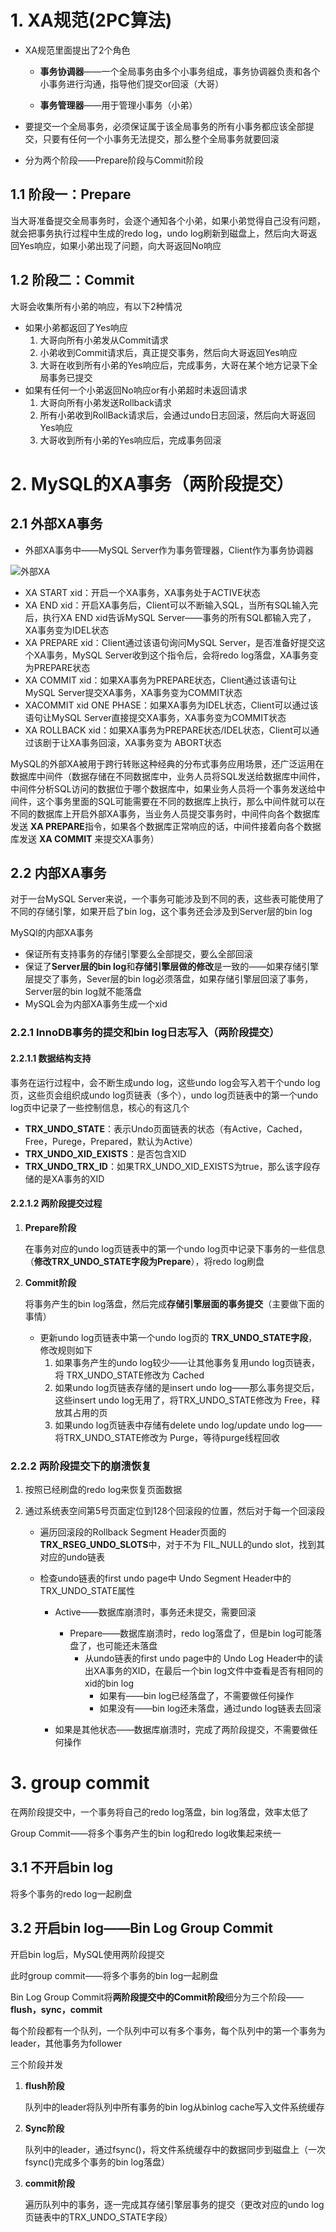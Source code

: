 # 1. XA规范(2PC算法)

* XA规范里面提出了2个角色
  
  * **事务协调器**——一个全局事务由多个小事务组成，事务协调器负责和各个小事务进行沟通，指导他们提交or回滚（大哥）
  
  * **事务管理器**——用于管理小事务（小弟）

* 要提交一个全局事务，必须保证属于该全局事务的所有小事务都应该全部提交，只要有任何一个小事务无法提交，那么整个全局事务就要回滚

* 分为两个阶段——Prepare阶段与Commit阶段

## 1.1 阶段一：Prepare

当大哥准备提交全局事务时，会逐个通知各个小弟，如果小弟觉得自己没有问题，就会把事务执行过程中生成的redo log，undo log刷新到磁盘上，然后向大哥返回Yes响应，如果小弟出现了问题，向大哥返回No响应

## 1.2 阶段二：Commit

大哥会收集所有小弟的响应，有以下2种情况

* 如果小弟都返回了Yes响应
  1. 大哥向所有小弟发从Commit请求
  2. 小弟收到Commit请求后，真正提交事务，然后向大哥返回Yes响应
  3. 大哥在收到所有小弟的Yes响应后，完成事务，大哥在某个地方记录下全局事务已提交
* 如果有任何一个小弟返回No响应or有小弟超时未返回请求
  1. 大哥向所有小弟发送Rollback请求
  2. 所有小弟收到RollBack请求后，会通过undo日志回滚，然后向大哥返回Yes响应
  3. 大哥收到所有小弟的Yes响应后，完成事务回滚

# 2. MySQL的XA事务（两阶段提交）

## 2.1 外部XA事务

* 外部XA事务中——MySQL Server作为事务管理器，Client作为事务协调器

![外部XA](picture/外部XA.png)

* XA START xid：开启一个XA事务，XA事务处于ACTIVE状态
* XA END xid：开启XA事务后，Client可以不断输入SQL，当所有SQL输入完后，执行XA END xid告诉MySQL Server——事务的所有SQL都输入完了，XA事务变为IDEL状态
* XA PREPARE xid：Client通过该语句询问MySQL Server，是否准备好提交这个XA事务，MySQL Server收到这个指令后，会将redo log落盘，XA事务变为PREPARE状态
* XA COMMIT xid：如果XA事务为PREPARE状态，Client通过该语句让MySQL Server提交XA事务，XA事务变为COMMIT状态
* XACOMMIT xid ONE PHASE：如果XA事务为IDEL状态，Client可以通过该语句让MySQL Server直接提交XA事务，XA事务变为COMMIT状态
* XA ROLLBACK xid：如果XA事务为PREPARE状态/IDEL状态，Client可以通过该剧于让XA事务回滚，XA事务变为 ABORT状态

MySQL的外部XA被用于跨行转账这种经典的分布式事务应用场景，还广泛运用在数据库中间件（数据存储在不同数据库中，业务人员将SQL发送给数据库中间件，中间件分析SQL访问的数据位于哪个数据库中，如果业务人员将一个事务发送给中间件，这个事务里面的SQL可能需要在不同的数据库上执行，那么中间件就可以在不同的数据库上开启外部XA事务，当业务人员提交事务时，中间件向各个数据库发送 **XA PREPARE**指令，如果各个数据库正常响应的话，中间件接着向各个数据库发送 **XA COMMIT** 来提交XA事务）

## 2.2 内部XA事务

对于一台MySQL Server来说，一个事务可能涉及到不同的表，这些表可能使用了不同的存储引擎，如果开启了bin log，这个事务还会涉及到Server层的bin log

MySQl的内部XA事务

* 保证所有支持事务的存储引擎要么全部提交，要么全部回滚
* 保证了**Server层的bin log**和**存储引擎层做的修改**是一致的——如果存储引擎层提交了事务，Sever层的bin log必须落盘，如果存储引擎层回滚了事务，Server层的bin log就不能落盘
* MySQL会为内部XA事务生成一个xid

### 2.2.1 InnoDB事务的提交和bin log日志写入（两阶段提交）

#### 2.2.1.1 数据结构支持

事务在运行过程中，会不断生成undo log，这些undo log会写入若干个undo log页，这些页会组织成undo log页链表（多个），undo log页链表中的第一个undo log页中记录了一些控制信息，核心的有这几个

* **TRX_UNDO_STATE**：表示Undo页面链表的状态（有Active，Cached，Free，Purege，Prepared，默认为Active）
* **TRX_UNDO_XID_EXISTS**：是否包含XID
* **TRX_UNDO_TRX_ID**：如果TRX_UNDO_XID_EXISTS为true，那么该字段存储的是XA事务的XID

#### 2.2.1.2 两阶段提交过程

1. **Prepare阶段**
   
   在事务对应的undo log页链表中的第一个undo log页中记录下事务的一些信息（**修改TRX_UNDO_STATE字段为Prepare**），将redo log刷盘

2. **Commit阶段**
   
   将事务产生的bin log落盘，然后完成**存储引擎层面的事务提交**（主要做下面的事情）
   
   * 更新undo log页链表中第一个undo log页的 **TRX_UNDO_STATE字段**，修改规则如下
     1. 如果事务产生的undo log较少——让其他事务复用undo log页链表，将 TRX_UNDO_STATE修改为 Cached
     2. 如果undo log页链表存储的是insert undo log——那么事务提交后，这些insert undo log无用了，将TRX_UNDO_STATE修改为 Free，释放其占用的页
     3. 如果undo log页链表中存储有delete undo log/update undo log——将TRX_UNDO_STATE修改为 Purge，等待purge线程回收

### 2.2.2 两阶段提交下的崩溃恢复

1. 按照已经刷盘的redo log来恢复页面数据

2. 通过系统表空间第5号页面定位到128个回滚段的位置，然后对于每一个回滚段
   
   * 遍历回滚段的Rollback Segment Header页面的 **TRX_RSEG_UNDO_SLOTS**中，对于不为 FIL_NULL的undo slot，找到其对应的undo链表
   
   * 检查undo链表的first undo page中 Undo Segment Header中的 TRX_UNDO_STATE属性
     
     * Active——数据库崩溃时，事务还未提交，需要回滚
       
       * Prepare——数据库崩溃时，redo log落盘了，但是bin log可能落盘了，也可能还未落盘
         * 从undo链表的first undo page中的 Undo Log Header中的读出XA事务的XID，在最后一个bin log文件中查看是否有相同的xid的bin log
           * 如果有——bin log已经落盘了，不需要做任何操作
           * 如果没有——bin log还未落盘，通过undo log链表去回滚
     
     * 如果是其他状态——数据库崩溃时，完成了两阶段提交，不需要做任何操作

# 3. group commit

在两阶段提交中，一个事务将自己的redo log落盘，bin log落盘，效率太低了

Group Commit——将多个事务产生的bin log和redo log收集起来统一

## 3.1 不开启bin log

将多个事务的redo log一起刷盘

## 3.2 开启bin log——Bin Log Group Commit

开启bin log后，MySQL使用两阶段提交

此时group commit——将多个事务的bin log一起刷盘

Bin Log Group Commit将**两阶段提交中的Commit阶段**细分为三个阶段——**flush，sync，commit**

每个阶段都有一个队列，一个队列中可以有多个事务，每个队列中的第一个事务为leader，其他事务为follower

三个阶段并发

1. **flush阶段**
   
   队列中的leader将队列中所有事务的bin log从binlog cache写入文件系统缓存

2. **Sync阶段**
   
   队列中的leader，通过fsync()，将文件系统缓存中的数据同步到磁盘上（一次fsync()完成多个事务的bin log落盘）

3. **commit阶段**
   
   遍历队列中的事务，逐一完成其存储引擎层事务的提交（更改对应的undo log页链表中的TRX_UNDO_STATE字段）
